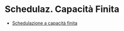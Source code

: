 # Schedulaz. Capacità Finita
- [Schedulazione a capacità finita](Sorgenti/DOC_OPE/TA/B£AMO/S5IRIS.md)
